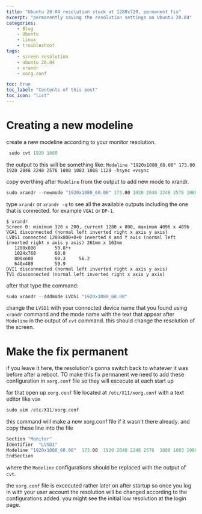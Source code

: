 ```yaml
---
title: "Ubuntu 20.04 resolution stuck at 1280x720, permanent fix"
excerpt: "permanently saving the resolution settings on Ubuntu 20.04"
categories:
    - Blog
    - Ubuntu
    - Linux
    - troubleshoot
tags:
    - screen resolution
    - ubuntu 20.04
    - xrandr
    - xorg.conf

toc: true
toc_label: "Contents of this post"
toc_icon: "list"
---
```


# Creating a new modeline 

create a new modeline according to your monitor resolution.
```s
 sudo cvt 1920 1080
```
the output to this will be something like:
`Modeline "1920x1080_60.00" 173.00 1920 2048 2248 2576 1080 1083 1088 1120 -hsync +vsync`

copy everthing after `Modeline` from the output to add new mode to xrandr.  
```s 
sudo xrandr --newmode "1920x1080_60.00" 173.00 1920 2048 2248 2576 1080 1083 1088 1120 -hsync +vsync`
```
type `xrandr` or `xrandr -q` to see all the available outputs including the one that is connected. for example `VGA1` or `DP-1`.
```
$ xrandr
Screen 0: minimum 320 x 200, current 1280 x 800, maximum 4096 x 4096
VGA1 disconnected (normal left inverted right x axis y axis)
LVDS1 connected 1280x800+0+0 inverted X and Y axis (normal left inverted right x axis y axis) 261mm x 163mm
   1280x800       59.8*+
   1024x768       60.0
   800x600        60.3     56.2
   640x480        59.9
DVI1 disconnected (normal left inverted right x axis y axis)
TV1 disconnected (normal left inverted right x axis y axis)
```

after that type the command: 
```s
sudo xrandr --addmode LVDS1 "1920x1080_60.00"

```

change the `LVSD1` with your connected device name that you found using `xrandr` command and the mode name with the text that appear after `Modeline` in the output of `cvt` command.
this should change the resolution of the screen.

# Make the fix permanent
if you leave it here, the resolution's gonna switch back to whatever it was before after a reboot. TO make this fix permanent
we need to add these configuration in `xorg.conf` file so they will excecute at each start up

for that open up `xorg.conf` file located at `/etc/X11/xorg.conf` with a text editor like `vim`
```s
sudo vim /etc/X11/xorg.conf
```
this command will make a new xorg.conf file if it wasn't there already.
and copy these line into the file 
```s
Section "Monitor"
Identifier  "LVSD1"
Modeline "1920x1080_60.00"  173.00  1920 2048 2248 2576  1080 1083 1088 1120 -hsync +vsync
EndSection
```
where the `Modeline` configurations should be replaced with the output of `cvt`.

the `xorg.conf` file is excecuted rather later on after startup so once you log in with your user account the resolution will be changed according to the configurations added. you might see the initial low resolution at the login page.
